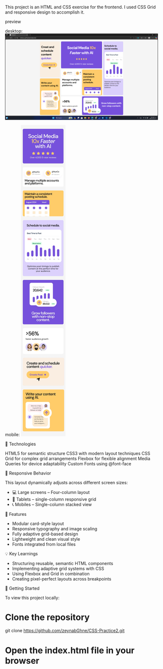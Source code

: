 This project is an HTML and CSS exercise for the frontend. I used CSS Grid and responsive design to accomplish it.

preview

desktop:
![Desktop Preview](./desktop.png)

mobile:
![Desktop Preview](./mobile.jpg)


🧰 Technologies

HTML5 for semantic structure
CSS3 with modern layout techniques
CSS Grid for complex grid arrangements
Flexbox for flexible alignment
Media Queries for device adaptability
Custom Fonts using @font-face



📱 Responsive Behavior

This layout dynamically adjusts across different screen sizes:

- 💻 Large screens – Four-column layout 
- 📱 Tablets – single-column responsive grid 
- 📞 Mobiles – Single-column stacked view



🎯 Features

- Modular card-style layout
- Responsive typography and image scaling
- Fully adaptive grid-based design
- Lightweight and clean visual style
- Fonts integrated from local files
  


💡 Key Learnings

- Structuring reusable, semantic HTML components
- Implementing adaptive grid systems with CSS
- Using Flexbox and Grid in combination
- Creating pixel-perfect layouts across breakpoints



🚀 Getting Started

To view this project locally:

# Clone the repository
git clone https://github.com/zeynabGhne/CSS-Practice2.git
# Open the index.html file in your browser
